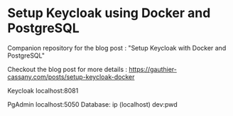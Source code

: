 # Setup Keycloak using Docker and PostgreSQL

Companion repository for the blog post : "Setup Keycloak with Docker and PostgreSQL"

Checkout the blog post for more details : https://gauthier-cassany.com/posts/setup-keycloak-docker


Keycloak
localhost:8081

PgAdmin
localhost:5050
  Database:  ip (localhost)
   dev:pwd



